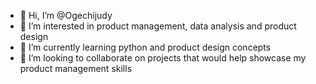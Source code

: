 - 👋 Hi, I’m @Ogechijudy
- 👀 I’m interested in product management, data analysis and product design
- 🌱 I’m currently learning python and product design concepts
- 💞️ I’m looking to collaborate on projects that would help showcase my product management skills


<!---
Ogechijudy/Ogechijudy is a ✨ special ✨ repository because its `README.md` (this file) appears on your GitHub profile.
You can click the Preview link to take a look at your changes.
--->

